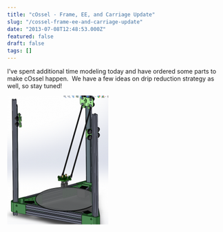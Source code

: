 ```yaml
---
title: "cOssel - Frame, EE, and Carriage Update"
slug: "/cossel-frame-ee-and-carriage-update"
date: "2013-07-08T12:48:53.000Z"
featured: false
draft: false
tags: []
---
```


I’ve spent additional time modeling today and have ordered some parts to make cOssel happen.  We have a few ideas on drip reduction strategy as well, so stay tuned!

[![cossel_dev](./images/cossel_dev-235x300.png)](http://static.cdaringe.com/archive/2013/07/cossel_dev.png)
